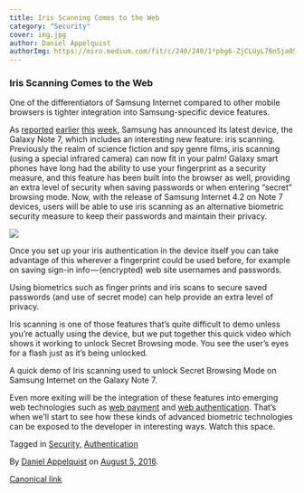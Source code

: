 ```yaml
---
title: Iris Scanning Comes to the Web
category: "Security"
cover: img.jpg
author: Daniel Appelquist
authorImg: https://miro.medium.com/fit/c/240/240/1*pbg6-ZjCLUyL76n5ja0S5Q.jpeg
---
```


### Iris Scanning Comes to the Web

One of the differentiators of Samsung Internet compared to other mobile browsers is tighter integration into Samsung-specific device features.

As [reported](http://www.phonearena.com/news/4-cool-things-you-can-do-with-the-iris-scanner-on-the-Galaxy-Note-7_id83774) [earlier](http://motherboard.vice.com/read/samsung-galaxy-note-7-iris-scanner) [this](http://www.cnet.com/uk/news/samsung-galaxy-note-7-ready-for-the-rumble-of-the-jumbos/) [week](http://arstechnica.com/gadgets/2016/08/galaxy-note-7-hands-on-samsung-goes-full-sci-fi-with-an-iris-scanner/), Samsung has announced its latest device, the Galaxy Note 7, which includes an interesting new feature: iris scanning. Previously the realm of science fiction and spy genre films, iris scanning (using a special infrared camera) can now fit in your palm! Galaxy smart phones have long had the ability to use your fingerprint as a security measure, and this feature has been built into the browser as well, providing an extra level of security when saving passwords or when entering “secret” browsing mode. Now, with the release of Samsung Internet 4.2 on Note 7 devices, users will be able to use iris scanning as an alternative biometric security measure to keep their passwords and maintain their privacy.

![](https://cdn-images-1.medium.com/max/600/1*BFLPFSCPF0ooeBYD0XgiZw.png)

Once you set up your iris authentication in the device itself you can take advantage of this wherever a fingerprint could be used before, for example on saving sign-in info — (encrypted) web site usernames and passwords.

Using biometrics such as finger prints and iris scans to secure saved passwords (and use of secret mode) can help provide an extra level of privacy.

Iris scanning is one of those features that’s quite difficult to demo unless you’re actually using the device, but we put together this quick video which shows it working to unlock Secret Browsing mode. You see the user’s eyes for a flash just as it’s being unlocked.

A quick demo of Iris scanning used to unlock Secret Browsing Mode on Samsung Internet on the Galaxy Note 7.

Even more exiting will be the integration of these features into emerging web technologies such as [web payment](https://www.w3.org/Payments/WG/) and [web authentication](https://www.w3.org/blog/webauthn/). That’s when we’ll start to see how these kinds of advanced biometric technologies can be exposed to the developer in interesting ways. Watch this space.

Tagged in [Security](https://medium.com/tag/security), [Authentication](https://medium.com/tag/authentication)

By [Daniel Appelquist](https://medium.com/@torgo) on [August 5, 2016](https://medium.com/p/516b40063622).

[Canonical link](https://medium.com/@torgo/iris-scanning-comes-to-the-web-516b40063622)
